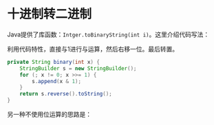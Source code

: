 
# 十进制转二进制

Java提供了库函数：`Intger.toBinaryString(int i)`。这里介绍代码写法：

利用代码特性，直接与1进行与运算，然后右移一位。最后转置。

```java
private String binary(int x) {
    StringBuilder s = new StringBuilder();
    for (; x != 0; x >>= 1) {
        s.append(x & 1);
    }
    return s.reverse().toString();
}
```

另一种不使用位运算的思路是：
```java

```